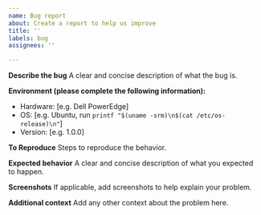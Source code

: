 ```yaml
---
name: Bug report
about: Create a report to help us improve
title: ''
labels: bug
assignees: ''

---
```


**Describe the bug**
A clear and concise description of what the bug is.

**Environment (please complete the following information):**
 - Hardware: [e.g. Dell PowerEdge]
 - OS: [e.g. Ubuntu, run `printf "$(uname -srm)\n$(cat /etc/os-release)\n"`]
 - Version: [e.g. 1.0.0]

**To Reproduce**
Steps to reproduce the behavior.

**Expected behavior**
A clear and concise description of what you expected to happen.

**Screenshots**
If applicable, add screenshots to help explain your problem.

**Additional context**
Add any other context about the problem here.
